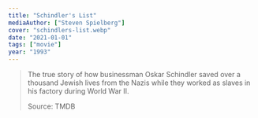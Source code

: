 ```yaml
---
title: "Schindler's List"
mediaAuthor: ["Steven Spielberg"]
cover: "schindlers-list.webp"
date: "2021-01-01"
tags: ["movie"]
year: "1993"
---
```


> The true story of how businessman Oskar Schindler saved over a thousand Jewish lives from the Nazis while they worked as slaves in his factory during World War II.
>
> Source: TMDB
